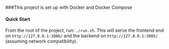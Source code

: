 ###This project is set up with Docker and Docker Compose
#### Quick Start
From the root of the project, run: `./run.sh`. This will serve the frontend end on `http://127.0.0.1:3006/` and the backend on `http://127.0.0.1:3005/` (assuming network compatibility).